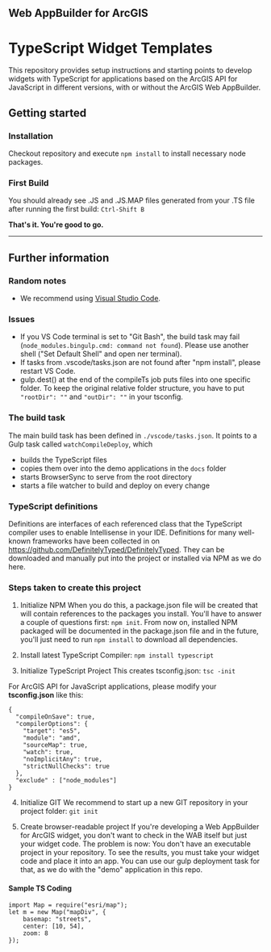 ## Web AppBuilder for ArcGIS
# TypeScript Widget Templates
This repository provides setup instructions and starting points to develop widgets with TypeScript for applications based on the ArcGIS API for JavaScript in different versions, with or without the ArcGIS Web AppBuilder.

## Getting started
### Installation
Checkout repository and execute ```npm install``` to install necessary node packages.

### First Build
You should already see .JS and .JS.MAP files generated from your .TS file after running the first build: ```Ctrl-Shift B```

**That's it. You're good to go.**


---

## Further information

### Random notes
* We recommend using [Visual Studio Code](https://code.visualstudio.com).

### Issues
* If you VS Code terminal is set to "Git Bash", the build task may fail (```node_modules.bingulp.cmd: command not found```). Please use another shell ("Set Default Shell" and open ner terminal).
* If tasks from .vscode/tasks.json are not found after "npm install", please restart VS Code.
* gulp.dest() at the end of the compileTs job puts files into one specific folder. To keep the original relative folder structure, you have to put ```"rootDir": ""``` and ```"outDir": ""``` in your tsconfig. 

### The build task
The main build task has been defined in ```./vscode/tasks.json```. It points to a Gulp task called ```watchCompileDeploy```, which 
* builds the TypeScript files
* copies them over into the demo applications in the ```docs``` folder 
* starts BrowserSync to serve from the root directory
* starts a file watcher to build and deploy on every change

### TypeScript definitions
Definitions are interfaces of each referenced class that the TypeScript compiler uses to enable Intellisense in your IDE. Definitions for many well-known frameworks have been collected in on https://github.com/DefinitelyTyped/DefinitelyTyped. They can be downloaded and manually put into the project or installed via NPM as we do here.

### Steps taken to create this project
1. Initialize NPM
When you do this, a package.json file will be created that will contain references to the packages you install. You'll have to answer a couple of questions first: ```npm init```. From now on, installed NPM packaged will be documented in the package.json file and in the future, you'll just need to run ```npm install``` to download all dependencies. 

2. Install latest TypeScript Compiler: ```npm install typescript```

3. Initialize TypeScript Project
This creates tsconfig.json: ```tsc -init```

For ArcGIS API for JavaScript applications, please modify your **tsconfig.json** like this:
```
{
  "compileOnSave": true,
  "compilerOptions": {
    "target": "es5",
    "module": "amd",
    "sourceMap": true,
    "watch": true,
    "noImplicitAny": true,
    "strictNullChecks": true
  },
  "exclude" : ["node_modules"]
}
```

4. Initialize GIT
We recommend to start up a new GIT repository in your project folder: ```git init```

5. Create browser-readable project
If you're developing a Web AppBuilder for ArcGIS widget, you don't want to check in the WAB itself but just your widget code. The problem is now: You don't have an executable project in your repository. To see the results, you must take your widget code and place it into an app. You can use our gulp deployment task for that, as we do with the "demo" application in this repo.

#### Sample TS Coding
```
import Map = require("esri/map");
let m = new Map("mapDiv", {
    basemap: "streets",
    center: [10, 54],
    zoom: 8
});
```